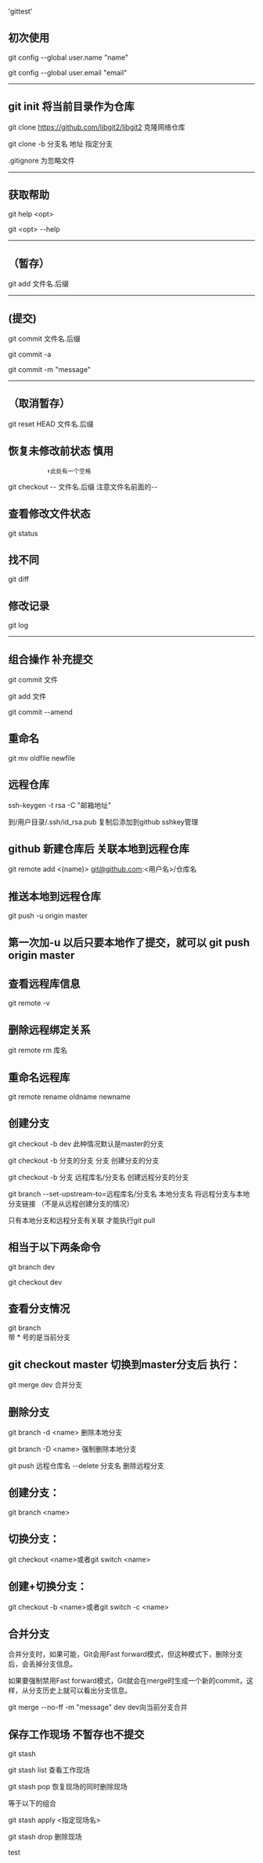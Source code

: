 'gittest' 

## 初次使用
 git config --global user.name "name"

 git config --global user.email "email"

***

## git init 将当前目录作为仓库
 git clone https://github.com/libgit2/libgit2 克隆网络仓库

git clone -b 分支名 地址     指定分支

.gitignore 为忽略文件

***

## 获取帮助
 git help \<opt>

 git \<opt\> --help

***

## （暂存）
git add 文件名.后缀  

***

## (提交)
git commit 文件名.后缀

git commit -a

git commit -m "message"

***

## （取消暂存）
git reset HEAD 文件名.后缀 
## 恢复未修改前状态  慎用
               ⬇此处有一个空格
git checkout -- 文件名.后缀   注意文件名前面的--

## 查看修改文件状态
git status 

## 找不同
git diff 

## 修改记录
git log 

***

##  组合操作 补充提交
 git commit 文件

 git add 文件

 git commit --amend 

## 重命名
git mv oldfile newfile  



## 远程仓库
 ssh-keygen -t rsa -C "邮箱地址" 

 到/用户目录/.ssh/id_rsa.pub 复制后添加到github sshkey管理
## github 新建仓库后 关联本地到远程仓库
 git remote add <(name)> git@github.com:<用户名>/仓库名             
## 推送本地到远程仓库 
git push -u origin master                              
## 第一次加-u 以后只要本地作了提交，就可以 git push origin master
## 查看远程库信息
git remote -v 
## 删除远程绑定关系
git remote rm 库名 

## 重命名远程库
git remote rename oldname newname

## 创建分支
 git checkout -b dev  此种情况默认是master的分支

 git checkout -b 分支的分支 分支   创建分支的分支

 git checkout -b 分支 远程库名/分支名   创建远程分支的分支

 git branch --set-upstream-to=远程库名/分支名 本地分支名     将远程分支与本地分支链接  （不是从远程创建分支的情况）

只有本地分支和远程分支有关联 才能执行git pull

## 相当于以下两条命令
 git branch dev

 git checkout dev 

## 查看分支情况
git branch   
 带 * 号的是当前分支

## git checkout master 切换到master分支后 执行：
git merge dev 合并分支

## 删除分支
git branch -d \<name\>  删除本地分支

git branch -D \<name\>  强制删除本地分支

git push 远程仓库名 --delete 分支名   删除远程分支


## 创建分支：
git branch \<name\>

## 切换分支：
git checkout \<name\>或者git switch \<name\>

## 创建+切换分支：
git checkout -b \<name\>或者git switch -c \<name\>

## 合并分支
合并分支时，如果可能，Git会用Fast forward模式，但这种模式下，删除分支后，会丢掉分支信息。

如果要强制禁用Fast forward模式，Git就会在merge时生成一个新的commit，这样，从分支历史上就可以看出分支信息。

git merge --no-ff -m "message" dev     dev向当前分支合并


## 保存工作现场  不暂存也不提交
git stash 

git stash list 查看工作现场

git stash pop 恢复现场的同时删除现场 

等于以下的组合

git stash apply  \<指定现场名\>

git stash drop  删除现场

test
